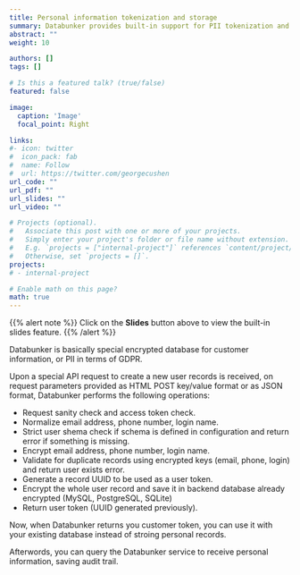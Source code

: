 ```yaml
---
title: Personal information tokenization and storage
summary: Databunker provides built-in support for PII tokenization and storage.
abstract: ""
weight: 10

authors: []
tags: []

# Is this a featured talk? (true/false)
featured: false

image:
  caption: 'Image'
  focal_point: Right

links:
#- icon: twitter
#  icon_pack: fab
#  name: Follow
#  url: https://twitter.com/georgecushen
url_code: ""
url_pdf: ""
url_slides: ""
url_video: ""

# Projects (optional).
#   Associate this post with one or more of your projects.
#   Simply enter your project's folder or file name without extension.
#   E.g. `projects = ["internal-project"]` references `content/project/deep-learning/index.md`.
#   Otherwise, set `projects = []`.
projects:
# - internal-project

# Enable math on this page?
math: true
---
```


{{% alert note %}}
Click on the **Slides** button above to view the built-in slides feature.
{{% /alert %}}

Databunker is basically special encrypted database for customer information, or PII in terms of GDPR.

Upon a special API request to create a new user records is received, on request parameters provided as HTML POST key/value format or as JSON format, Databunker performs the following operations:

- Request sanity check and access token check.
- Normalize email address, phone number, login name.
- Strict user shema check if schema is defined in configuration and return error if something is missing.
- Encrypt email address, phone number, login name.
- Validate for duplicate records using encrypted keys (email, phone, login) and return user exists error.
- Generate a record UUID to be used as a user token.
- Encrypt the whole user record and save it in backend database already encrypted (MySQL, PostgreSQL, SQLite)
- Return user token (UUID generated previously).

Now, when Databunker returns you customer token, you can use it with your existing database instead of stroing personal records.

Afterwords, you can query the Databunker service to receive personal information, saving audit trail.
